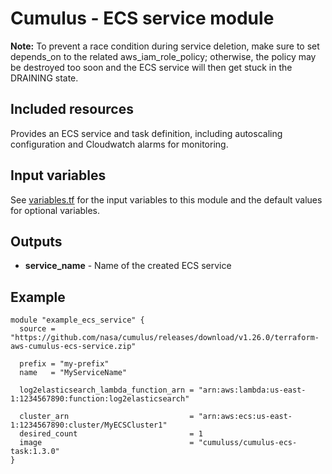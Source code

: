 # Cumulus - ECS service module

**Note:** To prevent a race condition during service deletion, make sure to set
depends_on to the related aws_iam_role_policy; otherwise, the policy may be
destroyed too soon and the ECS service will then get stuck in the DRAINING
state.

## Included resources

Provides an ECS service and task definition, including autoscaling configuration and Cloudwatch alarms for monitoring.

## Input variables

See [variables.tf](./variables.tf) for the input variables to this module and the default values for optional variables.

## Outputs

- **service_name** - Name of the created ECS service

## Example

```hcl
module "example_ecs_service" {
  source = "https://github.com/nasa/cumulus/releases/download/v1.26.0/terraform-aws-cumulus-ecs-service.zip"

  prefix = "my-prefix"
  name   = "MyServiceName"

  log2elasticsearch_lambda_function_arn = "arn:aws:lambda:us-east-1:1234567890:function:log2elasticsearch"

  cluster_arn                           = "arn:aws:ecs:us-east-1:1234567890:cluster/MyECSCluster1"
  desired_count                         = 1
  image                                 = "cumuluss/cumulus-ecs-task:1.3.0"
}
```
